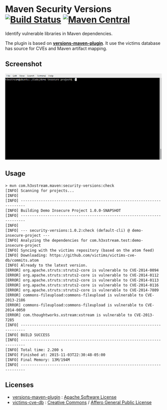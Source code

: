 # Maven Security Versions [![Build Status](https://secure.travis-ci.org/GoSecure/maven-security-versions.png?branch=master)](http://travis-ci.org/GoSecure/maven-security-versions) [![Maven Central](https://maven-badges.herokuapp.com/maven-central/com.h3xstream.maven/security-versions/badge.svg)](http://search.maven.org/#search%7Cga%7C1%7Cg%3A%22com.h3xstream.maven%22%20a%3A%22security-versions%22)

Identify vulnerable libraries in Maven dependencies.

The plugin is based on **[versions-maven-plugin](http://www.mojohaus.org/versions-maven-plugin/)**. It use the victims database has source for CVEs and Maven artifact mapping.


## Screenshot

![Animate screenshot](https://raw.githubusercontent.com/GoSecure/maven-security-versions/master/demos/screenshots/screen1.gif)

## Usage

    > mvn com.h3xstream.maven:security-versions:check
    [INFO] Scanning for projects...
    [INFO]
    [INFO] ------------------------------------------------------------------------
    [INFO] Building Demo Insecure Project 1.0.0-SNAPSHOT
    [INFO] ------------------------------------------------------------------------
    [INFO]
    [INFO] --- security-versions:1.0.2:check (default-cli) @ demo-insecure-project ---
    [INFO] Analyzing the dependencies for com.h3xstream.test:demo-insecure-project
    [INFO] Syncing with the victims repository (based on the atom feed)
    [INFO] Downloading: https://github.com/victims/victims-cve-db/commits.atom
    [INFO] Already to the latest version.
    [ERROR] org.apache.struts:struts2-core is vulnerable to CVE-2014-0094
    [ERROR] org.apache.struts:struts2-core is vulnerable to CVE-2014-0112
    [ERROR] org.apache.struts:struts2-core is vulnerable to CVE-2014-0113
    [ERROR] org.apache.struts:struts2-core is vulnerable to CVE-2014-0116
    [ERROR] org.apache.struts:struts2-core is vulnerable to CVE-2014-7809
    [ERROR] commons-fileupload:commons-fileupload is vulnerable to CVE-2013-2186
    [ERROR] commons-fileupload:commons-fileupload is vulnerable to CVE-2014-0050
    [ERROR] com.thoughtworks.xstream:xstream is vulnerable to CVE-2013-7285
    [INFO] ------------------------------------------------------------------------
    [INFO] BUILD SUCCESS
    [INFO] ------------------------------------------------------------------------
    [INFO] Total time: 2.200 s
    [INFO] Finished at: 2015-11-03T22:30:48-05:00
    [INFO] Final Memory: 13M/194M
    [INFO] ------------------------------------------------------------------------

## Licenses

 - [versions-maven-plugin](http://www.mojohaus.org/versions-maven-plugin/) : [Apache Software License](http://www.mojohaus.org/versions-maven-plugin/license.html)
 - [victims-cve-db](https://github.com/victims/victims-cve-db/) : [Creative Commons](https://creativecommons.org/licenses/by-sa/4.0/) / [Affero General Public License](https://github.com/victims/victims-cve-db/blob/master/LICENSE)
